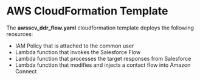 # AWS CloudFormation Template
The **awsscv_ddr_flow.yaml** cloudformation template deploys the following reosurces:
- IAM Policy that is attached to the common user
- Lambda function that invokes the Salesforce Flow
- Lambda function that processes the target responses from Salesforce
- Lambda function that modifies and injects a contact flow into Amazon Connect